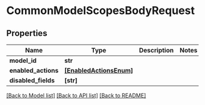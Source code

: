 # CommonModelScopesBodyRequest


## Properties
Name | Type | Description | Notes
------------ | ------------- | ------------- | -------------
**model_id** | **str** |  | 
**enabled_actions** | [**[EnabledActionsEnum]**](EnabledActionsEnum.md) |  | 
**disabled_fields** | **[str]** |  | 

[[Back to Model list]](../README.md#documentation-for-models) [[Back to API list]](../README.md#documentation-for-api-endpoints) [[Back to README]](../README.md)



